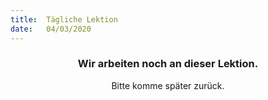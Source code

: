 ```yaml
---
title:  Tägliche Lektion
date:   04/03/2020
---
```


### <center>Wir arbeiten noch an dieser Lektion.</center>
<center>Bitte komme später zurück.</center>